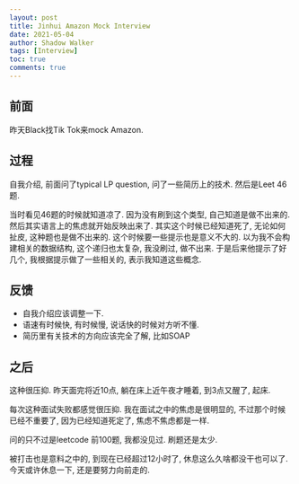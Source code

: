 ```yaml
---
layout: post
title: Jinhui Amazon Mock Interview
date: 2021-05-04
author: Shadow Walker
tags: [Interview]
toc: true
comments: true
---
```


## 前面

昨天Black找Tik Tok来mock Amazon. 

## 过程

自我介绍, 前面问了typical LP question, 问了一些简历上的技术. 然后是Leet 46题. 

当时看见46题的时候就知道凉了. 因为没有刷到这个类型, 自己知道是做不出来的. 然后其实语言上的焦虑就开始反映出来了. 其实这个时候已经知道死了, 无论如何扯皮, 这种题也是做不出来的.  这个时候要一些提示也是意义不大的. 以为我不会构建相关的数据结构, 这个递归也太复杂, 我没刷过, 做不出来.  于是后来他提示了好几个, 我根据提示做了一些相关的, 表示我知道这些概念. 

## 反馈

- 自我介绍应该调整一下. 
- 语速有时候快, 有时候慢, 说话快的时候对方听不懂. 
- 简历里有关技术的方向应该完全了解, 比如SOAP

## 之后

这种很压抑. 昨天面完将近10点, 躺在床上近午夜才睡着, 到3点又醒了, 起床. 

每次这种面试失败都感觉很压抑.  我在面试之中的焦虑是很明显的, 不过那个时候已经不重要了, 因为已经知道死定了, 焦虑不焦虑都是一样. 

问的只不过是leetcode 前100题, 我都没见过. 刷题还是太少. 

被打击也是意料之中的, 到现在已经超过12小时了, 休息这么久啥都没干也可以了.  今天或许休息一下, 还是要努力向前走的. 


